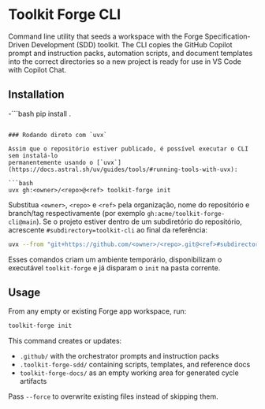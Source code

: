 # Toolkit Forge CLI

Command line utility that seeds a workspace with the Forge Specification-Driven Development (SDD) toolkit. The CLI copies the GitHub Copilot prompt and instruction packs, automation scripts, and document templates into the correct directories so a new project is ready for use in VS Code with Copilot Chat.

## Installation

-```bash
pip install .
```

### Rodando direto com `uvx`

Assim que o repositório estiver publicado, é possível executar o CLI sem instalá-lo
permanentemente usando o [`uvx`](https://docs.astral.sh/uv/guides/tools/#running-tools-with-uvx):

```bash
uvx gh:<owner>/<repo>@<ref> toolkit-forge init
```

Substitua `<owner>`, `<repo>` e `<ref>` pela organização, nome do repositório e branch/tag
respectivamente (por exemplo `gh:acme/toolkit-forge-cli@main`). Se o projeto estiver dentro de um
subdiretório do repositório, acrescente `#subdirectory=toolkit-cli` ao final da referência:

```bash
uvx --from "git+https://github.com/<owner>/<repo>.git@<ref>#subdirectory=toolkit-cli" toolkit-forge init
```

Esses comandos criam um ambiente temporário, disponibilizam o executável `toolkit-forge` e já
disparam o `init` na pasta corrente.

## Usage

From any empty or existing Forge app workspace, run:

```bash
toolkit-forge init
```

This command creates or updates:

- `.github/` with the orchestrator prompts and instruction packs
- `.toolkit-forge-sdd/` containing scripts, templates, and reference docs
- `toolkit-forge-docs/` as an empty working area for generated cycle artifacts

Pass `--force` to overwrite existing files instead of skipping them.
